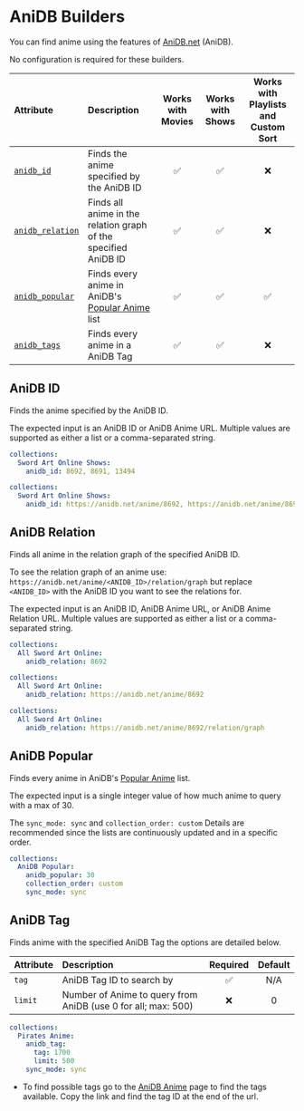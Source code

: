 # AniDB Builders

You can find anime using the features of [AniDB.net](https://anidb.net/) (AniDB).

No configuration is required for these builders.

| Attribute                           | Description                                                                                    | Works with Movies | Works with Shows | Works with Playlists and Custom Sort |
|:------------------------------------|:-----------------------------------------------------------------------------------------------|:-----------------:|:----------------:|:------------------------------------:|
| [`anidb_id`](#anidb-id)             | Finds the anime specified by the AniDB ID                                                      |      &#9989;      |     &#9989;      |               &#10060;               |
| [`anidb_relation`](#anidb-relation) | Finds all anime in the relation graph of the specified AniDB ID                                |      &#9989;      |     &#9989;      |               &#10060;               |
| [`anidb_popular`](#anidb-popular)   | Finds every anime in AniDB's [Popular Anime](https://anidb.net/latest/anime/popular/?h=1) list |      &#9989;      |     &#9989;      |               &#9989;                |
| [`anidb_tags`](#anidb-tag)          | Finds every anime in a AniDB Tag                                                               |      &#9989;      |     &#9989;      |               &#10060;               |

## AniDB ID

Finds the anime specified by the AniDB ID.

The expected input is an AniDB ID or AniDB Anime URL. Multiple values are supported as either a list or a comma-separated string.

```yaml
collections:
  Sword Art Online Shows:
    anidb_id: 8692, 8691, 13494
```
```yaml
collections:
  Sword Art Online Shows:
    anidb_id: https://anidb.net/anime/8692, https://anidb.net/anime/8691, https://anidb.net/anime/13494
```

## AniDB Relation

Finds all anime in the relation graph of the specified AniDB ID.

To see the relation graph of an anime use: `https://anidb.net/anime/<ANIDB_ID>/relation/graph` but replace `<ANIDB_ID>` with the AniDB ID you want to see the relations for.

The expected input is an AniDB ID, AniDB Anime URL, or AniDB Anime Relation URL. Multiple values are supported as either a list or a comma-separated string.

```yaml
collections:
  All Sword Art Online:
    anidb_relation: 8692
```
```yaml
collections:
  All Sword Art Online:
    anidb_relation: https://anidb.net/anime/8692
```
```yaml
collections:
  All Sword Art Online:
    anidb_relation: https://anidb.net/anime/8692/relation/graph
```

## AniDB Popular

Finds every anime in AniDB's [Popular Anime](https://anidb.net/latest/anime/popular/?h=1) list.

The expected input is a single integer value of how much anime to query with a max of 30.

The `sync_mode: sync` and `collection_order: custom` Details are recommended since the lists are continuously updated and in a specific order. 

```yaml
collections:
  AniDB Popular:
    anidb_popular: 30
    collection_order: custom
    sync_mode: sync
```

## AniDB Tag

Finds anime with the specified AniDB Tag the options are detailed below. 

| Attribute | Description                                                   | Required | Default |
|:----------|:--------------------------------------------------------------|:--------:|:-------:|
| `tag`     | AniDB Tag ID to search by                                     | &#9989;  |   N/A   |
| `limit`   | Number of Anime to query from AniDB (use 0 for all; max: 500) | &#10060; |    0    |

```yaml
collections:
  Pirates Anime:
    anidb_tag:
      tag: 1700
      limit: 500
    sync_mode: sync
```

* To find possible tags go to the [AniDB Anime](https://anidb.net/tag) page to find the tags available. Copy the link and find the tag ID at the end of the url.
